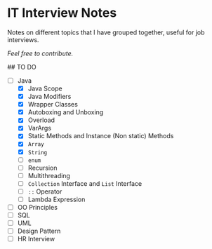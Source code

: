 # IT Interview Notes

Notes on different topics that I have grouped together, useful for job interviews.

_Feel free to contribute._

## TO DO
- [ ] Java
  - [x] Java Scope
  - [x] Java Modifiers
  - [x] Wrapper Classes
  - [x] Autoboxing and Unboxing
  - [x] Overload
  - [x] VarArgs
  - [x] Static Methods and Instance (Non static) Methods
  - [x] `Array`
  - [x] `String`
  - [ ] `enum`
  - [ ] Recursion
  - [ ] Multithreading
  - [ ] `Collection` Interface and `List` Interface
  - [ ] `::` Operator
  - [ ] Lambda Expression
- [ ] OO Principles
- [ ] SQL
- [ ] UML
- [ ] Design Pattern
- [ ] HR Interview